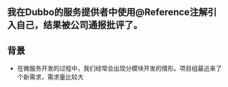 ## 我在Dubbo的服务提供者中使用@Reference注解引入自己，结果被公司通报批评了。

## 背景

* 在微服务开发的过程中，我们经常会出现分模块开发的情形。项目组最近来了个新需求，需求量比较大

